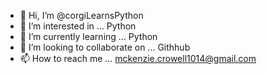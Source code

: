 - 👋 Hi, I’m @corgiLearnsPython
- 👀 I’m interested in ... Python
- 🌱 I’m currently learning ... Python
- 💞️ I’m looking to collaborate on ... Githhub
- 📫 How to reach me ... mckenzie.crowell1014@gmail.com

<!---
corgiLearnsPython/corgiLearnsPython is a ✨ special ✨ repository because its `README.md` (this file) appears on your GitHub profile.
You can click the Preview link to take a look at your changes.
--->
